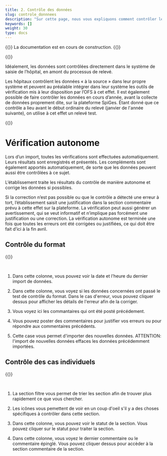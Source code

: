 ```yaml
---
title: 2. Contrôle des données
slug: controle_donnnees
description: "Sur cette page, nous vous expliquons comment contrôler les données importées par votre centre hospitalier sur la plateforme SpiGes."
keywords: []
weight: 30
type: docs
---
```


{{<alert color="info">}}
La documentation est en cours de construction.
{{</alert>}}

{{<alert title="Vérification à la source" color="info">}}
<p> Idéalement, les données sont contrôlées directement dans le système de saisie de l’hôpital, en amont du processus de relevé. </p>

<p> Les hôpitaux contrôlent les données « à la source » dans leur propre système et peuvent au préalable intégrer dans leur système les outils de vérification mis à leur disposition par l’OFS à cet effet. Il est également possible de faire contrôler les données en cours d’année, avant la collecte de données proprement dite, sur la plateforme SpiGes. Étant donné que ce contrôle a lieu avant le début ordinaire du relevé (janvier de l'année suivante), on utilise à cet effet un relevé test. </p>
{{</alert>}}

# Vérification autonome

Lors d’un import, toutes les vérifications sont effectuées automatiquement. Leurs résultats sont enregistrés et présentés. Les compléments sont également apportés automatiquement, de sorte que les données peuvent aussi être contrôlées à ce sujet. 

L’établissement traite les résultats du contrôle de manière autonome et corrige les données si possibles. 

Si la correction n’est pas possible ou que le contrôle a détecté une erreur à tort, l’établissement saisit une justification dans la section commentaire prévu à cette effet sur la plateforme. La vérification peut aussi générer un avertissement, qui se veut informatif et n’implique pas forcément une justification ou une correction. La vérification autonome est terminée une fois que toutes les erreurs ont été corrigées ou justifiées, ce qui doit être fait d’ici à la fin avril.

## Contrôle du format

{{<insertImage image="test_format.png" class="bord img_full">}}

&nbsp;

1. Dans cette colonne, vous pouvez voir la date et l'heure du dernier import de données.

2. Dans cette colonne, vous voyez si les données concernées ont passé le test de contrôle du format. Dans le cas d'erreur, vous pouvez cliquer dessus pour afficher les détails de l'erreur afin de la corriger.

3. Vous voyez ici les commantaires qui ont été posté précédement. 

4. Vous pouvez poster des commentaires pour justifier vos erreurs ou pour répondre aux commentaires précédents. 

5. Cette case vous permet d'importer des nouvelles données. ATTENTION: l'import de nouvelles données effaces les données précédemment importées. 

## Contrôle des cas individuels

{{<insertImage image="controle.png" class="bord img_full">}}

&nbsp;

1. La section filtre vous permet de trier les section afin de trouver plus rapidement ce que vous chercher.

2. Les icônes vous pemettent de voir en un coup d'oeil s'il y a des choses spécifiques à contrôler dans cette section. 

3. Dans cette colonne, vous pouvez voir le statut de la section. Vous pouvez cliquer sur le statut pour traiter la section.

4. Dans cette colonne, vous voyez le dernier commentaire ou le commentaire épinglé. Vous pouvez cliquer dessus pour accèder à la section commentaire de la section. 

